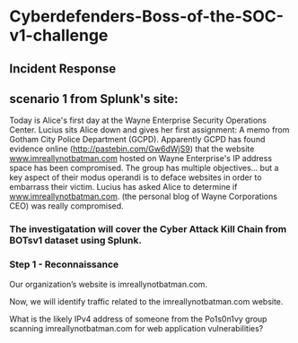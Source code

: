 # Cyberdefenders-Boss-of-the-SOC-v1-challenge

##  Incident Response

## scenario 1 from Splunk's site:

Today is Alice's first day at the Wayne Enterprise Security Operations Center. Lucius sits Alice down and gives her first assignment: A memo from Gotham City Police Department (GCPD). Apparently GCPD has found evidence online (http://pastebin.com/Gw6dWjS9) that the website www.imreallynotbatman.com hosted on Wayne Enterprise's IP address space has been compromised. The group has multiple objectives... but a key aspect of their modus operandi is to deface websites in order to embarrass their victim. Lucius has asked Alice to determine if www.imreallynotbatman.com. (the personal blog of Wayne Corporations CEO) was really compromised.


### The investigatation will cover the Cyber Attack Kill Chain from BOTsv1 dataset using Splunk.

### Step 1 - Reconnaissance

Our organization’s website is imreallynotbatman.com.

Now, we will identify traffic related to the imreallynotbatman.com website. 

What is the likely IPv4 address of someone from the Po1s0n1vy group scanning imreallynotbatman.com for web application vulnerabilities?

